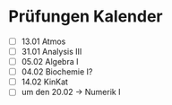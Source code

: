 # Prüfungen Kalender


- [ ] 13.01 Atmos
- [ ]  31.01 Analysis III
- [ ] 05.02 Algebra I
- [ ] 04.02 Biochemie I?
- [ ] 14.02 KinKat
- [ ] um den 20.02 → Numerik I